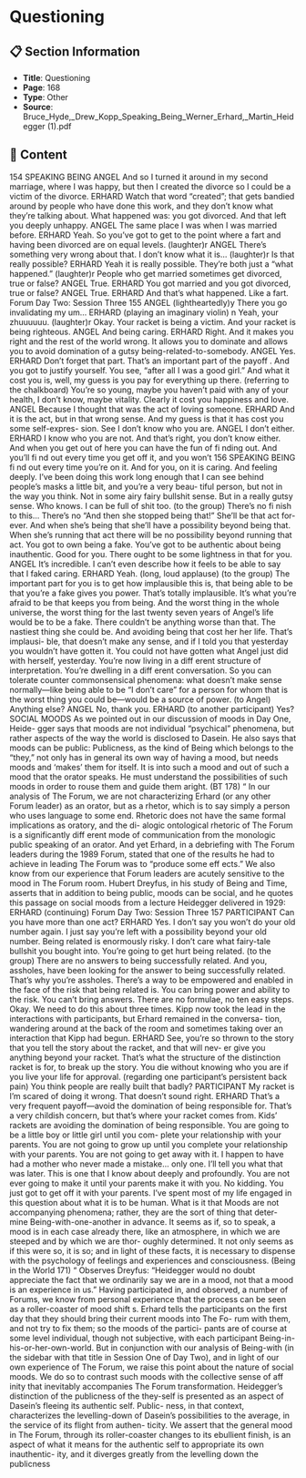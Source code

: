# Questioning

## 📋 Section Information

- **Title**: Questioning
- **Page**: 168
- **Type**: Other
- **Source**: Bruce_Hyde,_Drew_Kopp_Speaking_Being_Werner_Erhard,_Martin_Heidegger (1).pdf

## 📄 Content

154
SPEAKING BEING
ANGEL
And so I turned it around in my second marriage, where I was happy, but then I created the
divorce so I could be a victim of the divorce.
ERHARD
Watch that word “created”; that gets bandied around by people who have done this work, and
they don’t know what they’re talking about. What happened was: you got divorced. And that
left you deeply unhappy.
ANGEL
The same place I was when I was married before.
ERHARD
Yeah. So you’ve got to get to the point where a fart and having been divorced are on equal levels.
(laughter)r
ANGEL
There’s something very wrong about that. I don’t know what it is...
(laughter)r
Is that really possible?
ERHARD
Yeah it is really possible. They’re both just a “what happened.”
(laughter)r
People who get married sometimes get divorced, true or false?
ANGEL
True.
ERHARD
You got married and you got divorced, true or false?
ANGEL
True.
ERHARD
And that’s what happened. Like a fart.
Forum Day Two: Session Three
155
ANGEL (lightheartedly)y
There you go invalidating my um...
ERHARD (playing an imaginary violin)
n
Yeah, your zhuuuuuu.
(laughter)r
Okay. Your racket is being a victim. And your racket is being righteous.
ANGEL
And being caring.
ERHARD
Right. And it makes you right and the rest of the world wrong. It allows you to dominate and
allows you to avoid domination of a gutsy being-related-to-somebody.
ANGEL
Yes.
ERHARD
Don’t forget that part. That’s an important part of the payoff . And you got to justify yourself. You
see, “after all I was a good girl.” And what it cost you is, well, my guess is you pay for everything
up there.
(referring to the chalkboard)
You’re so young, maybe you haven’t paid with any of your health, I don’t know, maybe vitality.
Clearly it cost you happiness and love.
ANGEL
Because I thought that was the act of loving someone.
ERHARD
And it is the act, but in that wrong sense. And my guess is that it has cost you some self-expres-
sion. See I don’t know who you are.
ANGEL
I don’t either.
ERHARD
I know who you are not. And that’s right, you don’t know either. And when you get out of here
you can have the fun of fi nding out. And you’ll fi nd out every time you get off  it, and you won’t
156
SPEAKING BEING
fi nd out every time you’re on it. And for you, on it is caring. And feeling deeply. I’ve been doing
this work long enough that I can see behind people’s masks a little bit, and you’re a very beau-
tiful person, but not in the way you think. Not in some airy fairy bullshit sense. But in a really
gutsy sense. Who knows. I can be full of shit too.
(to the group)
There’s no fi nish to this... There’s no “And then she stopped being that!” She’ll be that act for-
ever. And when she’s being that she’ll have a possibility beyond being that. When she’s running
that act there will be no possibility beyond running that act. You got to own being a fake. You’ve
got to be authentic about being inauthentic. Good for you. There ought to be some lightness in
that for you.
ANGEL
It’s incredible. I can’t even describe how it feels to be able to say that I faked caring.
ERHARD
Yeah.
(long, loud applause)
(to the group)
The important part for you is to get how implausible this is, that being able to be that you’re
a fake gives you power. That’s totally implausible. It’s what you’re afraid to be that keeps you
from being. And the worst thing in the whole universe, the worst thing for the last twenty
seven years of Angel’s life would be to be a fake. There couldn’t be anything worse than that.
The nastiest thing she could be. And avoiding being that cost her her life. That’s implausi-
ble, that doesn’t make any sense, and if I told you that yesterday you wouldn’t have gotten it.
You could not have gotten what Angel just did with herself, yesterday. You’re now living in a
diff erent structure of interpretation. You’re dwelling in a diff erent conversation. So you can
tolerate counter commonsensical phenomena: what doesn’t make sense normally—like being
able to be “I don’t care” for a person for whom that is the worst thing you could be—would be
a source of power.
(to Angel)
Anything else?
ANGEL
No, thank you.
ERHARD (to another participant)
Yes?
SOCIAL MOODS
As we pointed out in our discussion of moods in Day One, Heide-
gger says that moods are not individual “psychical” phenomena,
but rather aspects of the way the world is disclosed to Dasein.
He also says that moods can be public:
Publicness, as the kind of Being which belongs
to the “they,” not only has in general its own
way of having a mood, but needs moods and
‘makes’ them for itself. It is into such a mood
and out of such a mood that the orator speaks.
He must understand the possibilities of such
moods in order to rouse them and guide them
aright. (BT 178)
“
In our analysis of The Forum, we are not characterizing Erhard
(or any other Forum leader) as an orator, but as a rhetor, which is
to say simply a person who uses language to some end. Rhetoric
does not have the same formal implications as oratory, and the di-
alogic ontological rhetoric of The Forum is a significantly diff erent
mode of communication from the monologic public speaking of an
orator.
And yet Erhard, in a debriefing with The Forum leaders during
the 1989 Forum, stated that one of the results he had to achieve in
leading The Forum was to “produce some eff ects.” We also know
from our experience that Forum leaders are acutely sensitive to
the mood in The Forum room.
Hubert Dreyfus, in his study of Being and Time, asserts that
in addition to being public, moods can be social, and he quotes
this passage on social moods from a lecture Heidegger delivered
in 1929:
ERHARD (continuing)
Forum Day Two: Session Three
157
PARTICIPANT
Can you have more than one act?
ERHARD
Yes. I don’t say you won’t do your old number again. I just say you’re left with a possibility
beyond your old number. Being related is enormously risky. I don’t care what fairy-tale bullshit
you bought into. You’re going to get hurt being related.
(to the group)
There are no answers to being successfully related. And you, assholes, have been looking for the
answer to being successfully related. That’s why you’re assholes. There’s a way to be empowered
and enabled in the face of the risk that being related is. You can bring power and ability to the
risk. You can’t bring answers. There are no formulae, no ten easy steps. Okay. We need to do this
about three times.
Kipp now took the lead in the interactions with participants, but Erhard remained in the conversa-
tion, wandering around at the back of the room and sometimes taking over an interaction that Kipp
had begun.
ERHARD
See, you’re so thrown to the story that you tell the story about the racket, and that will nev-
er give you anything beyond your racket. That’s what the structure of the distinction racket
is for, to break up the story. You die without knowing who you are if you live your life for
approval.
(regarding one participant’s persistent back pain)
You think people are really built that badly?
PARTICIPANT
My racket is I’m scared of doing it wrong. That doesn’t sound right.
ERHARD
That’s a very frequent payoff—avoid the domination of being responsible for. That’s a very
childish concern, but that’s where your racket comes from. Kids’ rackets are avoiding the
domination of being responsible. You are going to be a little boy or little girl until you com-
plete your relationship with your parents. You are not going to grow up until you complete
your relationship with your parents. You are not going to get away with it. I happen to have
had a mother who never made a mistake... only one. I’ll tell you what that was later. This
is one that I know about deeply and profoundly. You are not ever going to make it until
your parents make it with you. No kidding. You just got to get off it with your parents. I’ve
spent most of my life engaged in this question about what it is to be human. What is it that
Moods are not accompanying phenomena;
rather, they are the sort of thing that deter-
mine Being-with-one-another in advance. It
seems as if, so to speak, a mood is in each case
already there, like an atmosphere, in which
we are steeped and by which we are thor-
oughly determined. It not only seems as if this
were so, it is so; and in light of these facts, it is
necessary to dispense with the psychology of
feelings and experiences and consciousness.
(Being in the World 171)
“
Observes Dreyfus: “Heidegger would no doubt appreciate the fact
that we ordinarily say we are in a mood, not that a mood is an
experience in us.”
Having participated in, and observed, a number of Forums, we
know from personal experience that the process can be seen as a
roller-coaster of mood shift s. Erhard tells the participants on the
first day that they should bring their current moods into The Fo-
rum with them, and not try to fix them; so the moods of the partici-
pants are of course at some level individual, though not subjective,
with each participant Being-in-his-or-her-own-world.
But in conjunction with our analysis of Being-with (in the
sidebar with that title in Session One of Day Two), and in light of
our own experience of The Forum, we raise this point about the
nature of social moods. We do so to contrast such moods with the
collective sense of aff inity that inevitably accompanies The Forum
transformation.
Heidegger’s distinction of the publicness of the they-self is
presented as an aspect of Dasein’s fleeing its authentic self. Public-
ness, in that context, characterizes the levelling-down of Dasein’s
possibilities to the average, in the service of its flight from authen-
ticity. We assert that the general mood in The Forum, through its
roller-coaster changes to its ebullient finish, is an aspect of what
it means for the authentic self to appropriate its own inauthentic-
ity, and it diverges greatly from the levelling down the publicness